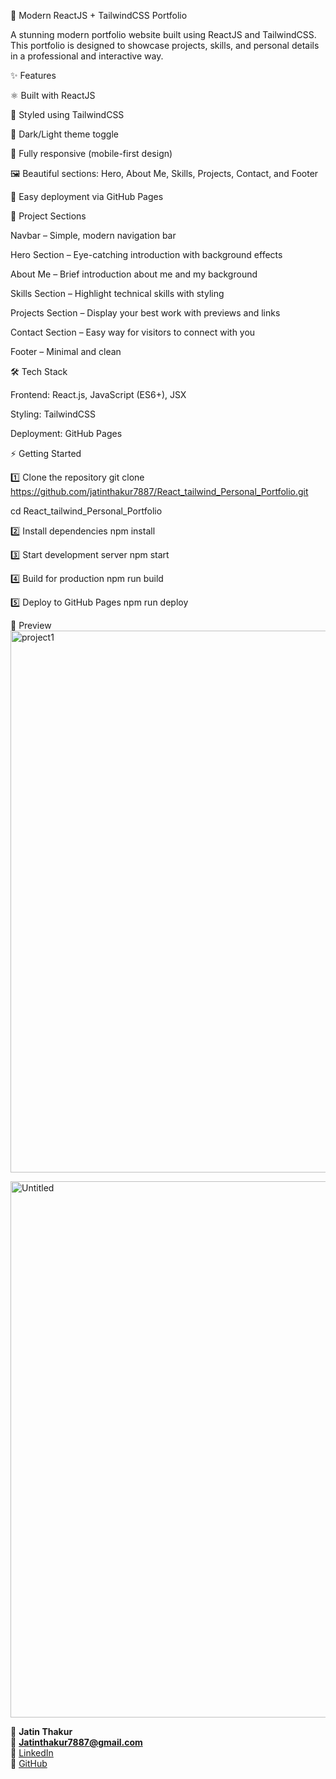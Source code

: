 🚀 Modern ReactJS + TailwindCSS Portfolio

A stunning modern portfolio website built using ReactJS and TailwindCSS.
This portfolio is designed to showcase projects, skills, and personal details in a professional and interactive way.

✨ Features

⚛️ Built with ReactJS

🎨 Styled using TailwindCSS

🌙 Dark/Light theme toggle

📱 Fully responsive (mobile-first design)

🖼️ Beautiful sections: Hero, About Me, Skills, Projects, Contact, and Footer

🚀 Easy deployment via GitHub Pages

📂 Project Sections

Navbar – Simple, modern navigation bar

Hero Section – Eye-catching introduction with background effects

About Me – Brief introduction about me and my background

Skills Section – Highlight technical skills with styling

Projects Section – Display your best work with previews and links

Contact Section – Easy way for visitors to connect with you

Footer – Minimal and clean

🛠️ Tech Stack

Frontend: React.js, JavaScript (ES6+), JSX

Styling: TailwindCSS

Deployment: GitHub Pages

⚡ Getting Started

1️⃣ Clone the repository
git clone https://github.com/jatinthakur7887/React_tailwind_Personal_Portfolio.git

cd React_tailwind_Personal_Portfolio


2️⃣ Install dependencies
npm install

3️⃣ Start development server
npm start

4️⃣ Build for production
npm run build

5️⃣ Deploy to GitHub Pages
npm run deploy

📸 Preview
<img width="1894" height="867" alt="project1" src="https://github.com/user-attachments/assets/d86291e0-359e-4d57-8344-8515db55c0c5" />

<img width="1900" height="858" alt="Untitled" src="https://github.com/user-attachments/assets/6ac48e02-6c12-4659-b592-2fc2c8fee8cf" />

👤 **Jatin Thakur**  
📧 **Jatinthakur7887@gmail.com**  
💼 [LinkedIn](https://linkedin.com/in/jatin-thakur-1b1a29157)  
🐙 [GitHub](https://github.com/jatinthakur7887)  
